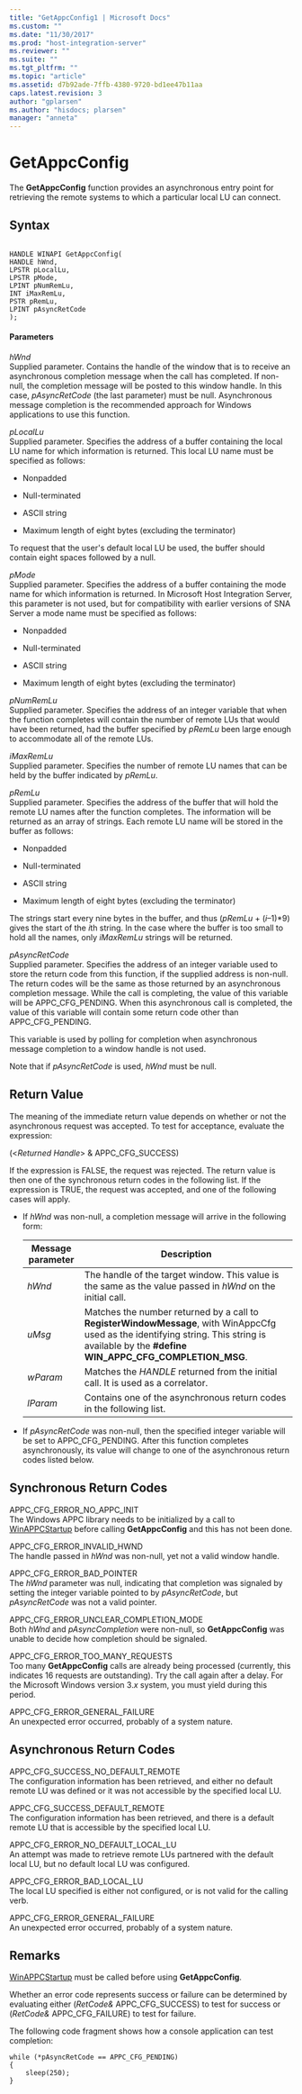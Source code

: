 ```yaml
---
title: "GetAppcConfig1 | Microsoft Docs"
ms.custom: ""
ms.date: "11/30/2017"
ms.prod: "host-integration-server"
ms.reviewer: ""
ms.suite: ""
ms.tgt_pltfrm: ""
ms.topic: "article"
ms.assetid: d7b92ade-7ffb-4380-9720-bd1ee47b11aa
caps.latest.revision: 3
author: "gplarsen"
ms.author: "hisdocs; plarsen"
manager: "anneta"
---
```

# GetAppcConfig
The **GetAppcConfig** function provides an asynchronous entry point for retrieving the remote systems to which a particular local LU can connect.  
  
## Syntax  
  
```  
  
HANDLE WINAPI GetAppcConfig(   
HANDLE hWnd,  
LPSTR pLocalLu,  
LPSTR pMode,  
LPINT pNumRemLu,  
INT iMaxRemLu,  
PSTR pRemLu,  
LPINT pAsyncRetCode  
);  
```  
  
#### Parameters  
 *hWnd*  
 Supplied parameter. Contains the handle of the window that is to receive an asynchronous completion message when the call has completed. If non-null, the completion message will be posted to this window handle. In this case, *pAsyncRetCode* (the last parameter) must be null. Asynchronous message completion is the recommended approach for Windows applications to use this function.  
  
 *pLocalLu*  
 Supplied parameter. Specifies the address of a buffer containing the local LU name for which information is returned. This local LU name must be specified as follows:  
  
-   Nonpadded  
  
-   Null-terminated  
  
-   ASCII string  
  
-   Maximum length of eight bytes (excluding the terminator)  
  
 To request that the user's default local LU be used, the buffer should contain eight spaces followed by a null.  
  
 *pMode*  
 Supplied parameter. Specifies the address of a buffer containing the mode name for which information is returned. In Microsoft Host Integration Server, this parameter is not used, but for compatibility with earlier versions of SNA Server a mode name must be specified as follows:  
  
-   Nonpadded  
  
-   Null-terminated  
  
-   ASCII string  
  
-   Maximum length of eight bytes (excluding the terminator)  
  
 *pNumRemLu*  
 Supplied parameter. Specifies the address of an integer variable that when the function completes will contain the number of remote LUs that would have been returned, had the buffer specified by *pRemLu* been large enough to accommodate all of the remote LUs.  
  
 *iMaxRemLu*  
 Supplied parameter. Specifies the number of remote LU names that can be held by the buffer indicated by *pRemLu*.  
  
 *pRemLu*  
 Supplied parameter. Specifies the address of the buffer that will hold the remote LU names after the function completes. The information will be returned as an array of strings. Each remote LU name will be stored in the buffer as follows:  
  
-   Nonpadded  
  
-   Null-terminated  
  
-   ASCII string  
  
-   Maximum length of eight bytes (excluding the terminator)  
  
 The strings start every nine bytes in the buffer, and thus (*pRemLu* + (*i*–1)\*9) gives the start of the *i*th string. In the case where the buffer is too small to hold all the names, only *iMaxRemLu* strings will be returned.  
  
 *pAsyncRetCode*  
 Supplied parameter. Specifies the address of an integer variable used to store the return code from this function, if the supplied address is non-null. The return codes will be the same as those returned by an asynchronous completion message. While the call is completing, the value of this variable will be APPC_CFG_PENDING. When this asynchronous call is completed, the value of this variable will contain some return code other than APPC_CFG_PENDING.  
  
 This variable is used by polling for completion when asynchronous message completion to a window handle is not used.  
  
 Note that if *pAsyncRetCode* is used, *hWnd* must be null.  
  
## Return Value  
 The meaning of the immediate return value depends on whether or not the asynchronous request was accepted. To test for acceptance, evaluate the expression:  
  
 (\<*Returned Handle*> & APPC_CFG_SUCCESS)  
  
 If the expression is FALSE, the request was rejected. The return value is then one of the synchronous return codes in the following list. If the expression is TRUE, the request was accepted, and one of the following cases will apply.  
  
-   If *hWnd* was non-null, a completion message will arrive in the following form:  
  
    |Message parameter|Description|  
    |-----------------------|-----------------|  
    |*hWnd*|The handle of the target window. This value is the same as the value passed in *hWnd* on the initial call.|  
    |*uMsg*|Matches the number returned by a call to **RegisterWindowMessage**, with WinAppcCfg used as the identifying string. This string is available by the **#define WIN_APPC_CFG_COMPLETION_MSG**.|  
    |*wParam*|Matches the *HANDLE* returned from the initial call. It is used as a correlator.|  
    |*lParam*|Contains one of the asynchronous return codes in the following list.|  
  
-   If *pAsyncRetCode* was non-null, then the specified integer variable will be set to APPC_CFG_PENDING. After this function completes asynchronously, its value will change to one of the asynchronous return codes listed below.  
  
## Synchronous Return Codes  
 APPC_CFG_ERROR_NO_APPC_INIT  
 The Windows APPC library needs to be initialized by a call to [WinAPPCStartup](../core/winappcstartup1.md) before calling **GetAppcConfig** and this has not been done.  
  
 APPC_CFG_ERROR_INVALID_HWND  
 The handle passed in *hWnd* was non-null, yet not a valid window handle.  
  
 APPC_CFG_ERROR_BAD_POINTER  
 The *hWnd* parameter was null, indicating that completion was signaled by setting the integer variable pointed to by *pAsyncRetCode*, but *pAsyncRetCode* was not a valid pointer.  
  
 APPC_CFG_ERROR_UNCLEAR_COMPLETION_MODE  
 Both *hWnd* and *pAsyncCompletion* were non-null, so **GetAppcConfig** was unable to decide how completion should be signaled.  
  
 APPC_CFG_ERROR_TOO_MANY_REQUESTS  
 Too many **GetAppcConfig** calls are already being processed (currently, this indicates 16 requests are outstanding). Try the call again after a delay. For the Microsoft Windows version 3.*x* system, you must yield during this period.  
  
 APPC_CFG_ERROR_GENERAL_FAILURE  
 An unexpected error occurred, probably of a system nature.  
  
## Asynchronous Return Codes  
 APPC_CFG_SUCCESS_NO_DEFAULT_REMOTE  
 The configuration information has been retrieved, and either no default remote LU was defined or it was not accessible by the specified local LU.  
  
 APPC_CFG_SUCCESS_DEFAULT_REMOTE  
 The configuration information has been retrieved, and there is a default remote LU that is accessible by the specified local LU.  
  
 APPC_CFG_ERROR_NO_DEFAULT_LOCAL_LU  
 An attempt was made to retrieve remote LUs partnered with the default local LU, but no default local LU was configured.  
  
 APPC_CFG_ERROR_BAD_LOCAL_LU  
 The local LU specified is either not configured, or is not valid for the calling verb.  
  
 APPC_CFG_ERROR_GENERAL_FAILURE  
 An unexpected error occurred, probably of a system nature.  
  
## Remarks  
 [WinAPPCStartup](../core/winappcstartup1.md) must be called before using **GetAppcConfig**.  
  
 Whether an error code represents success or failure can be determined by evaluating either (*RetCode&* APPC_CFG_SUCCESS) to test for success or (*RetCode&* APPC_CFG_FAILURE) to test for failure.  
  
 The following code fragment shows how a console application can test completion:  
  
```  
while (*pAsyncRetCode == APPC_CFG_PENDING)  
{  
    sleep(250);  
}  
```